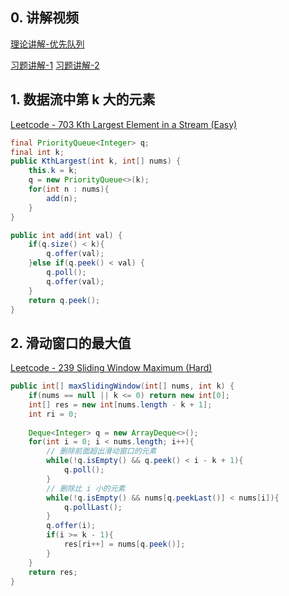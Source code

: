 ## 0. 讲解视频

[理论讲解-优先队列](https://www.bilibili.com/video/av46292575/?p=11)

[习题讲解-1](https://www.bilibili.com/video/av46292575/?p=12)
[习题讲解-2](https://www.bilibili.com/video/av46292575/?p=13)

## 1. 数据流中第 k 大的元素

[Leetcode - 703 Kth Largest Element in a Stream (Easy)](https://leetcode.com/problems/kth-largest-element-in-a-stream/)

```java
final PriorityQueue<Integer> q;
final int k;
public KthLargest(int k, int[] nums) {
    this.k = k;
    q = new PriorityQueue<>(k);
    for(int n : nums){
        add(n);
    }
}

public int add(int val) {
    if(q.size() < k){
        q.offer(val);
    }else if(q.peek() < val) {
        q.poll();
        q.offer(val);
    }
    return q.peek();
}
```

## 2. 滑动窗口的最大值

[Leetcode - 239 Sliding Window Maximum (Hard)](https://leetcode.com/problems/sliding-window-maximum/)

```java
public int[] maxSlidingWindow(int[] nums, int k) {
    if(nums == null || k <= 0) return new int[0];
    int[] res = new int[nums.length - k + 1];
    int ri = 0;
    
    Deque<Integer> q = new ArrayDeque<>();
    for(int i = 0; i < nums.length; i++){
        // 删除前面超出滑动窗口的元素
        while(!q.isEmpty() && q.peek() < i - k + 1){
            q.poll();
        }
        // 删除比 i 小的元素
        while(!q.isEmpty() && nums[q.peekLast()] < nums[i]){
            q.pollLast();
        }
        q.offer(i);
        if(i >= k - 1){
            res[ri++] = nums[q.peek()];
        }
    }
    return res;
}
```
